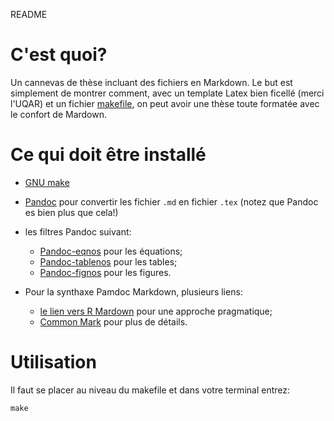 README

# C'est quoi?

Un cannevas de thèse incluant des fichiers en Markdown. Le but est simplement
de montrer comment, avec un template Latex bien ficellé (merci l'UQAR) et un fichier [makefile](https://www.gnu.org/software/make/manual/make.html), on peut avoir une thèse toute formatée
avec le confort de Mardown.


# Ce qui doit être installé

- [GNU make](https://www.gnu.org/software/make/manual/make.html)

- [Pandoc](http://pandoc.org) pour convertir les fichier `.md` en fichier `.tex` (notez que Pandoc es bien plus que cela!)
- les filtres Pandoc suivant:
  - [Pandoc-eqnos](https://github.com/tomduck/pandoc-eqnos) pour les équations;
  - [Pandoc-tablenos](https://github.com/tomduck/pandoc-tablenos) pour les tables;
  - [Pandoc-fignos](https://github.com/tomduck/pandoc-fignos) pour les figures.


- Pour la synthaxe Pamdoc Markdown, plusieurs liens:
  - [le lien vers R Mardown](http://rmarkdown.rstudio.com/authoring_pandoc_markdown.html) pour
  une approche pragmatique;
  - [Common Mark](http://commonmark.org) pour plus de détails.


# Utilisation

Il faut se placer au niveau du makefile et dans votre terminal entrez:

```
make
```
